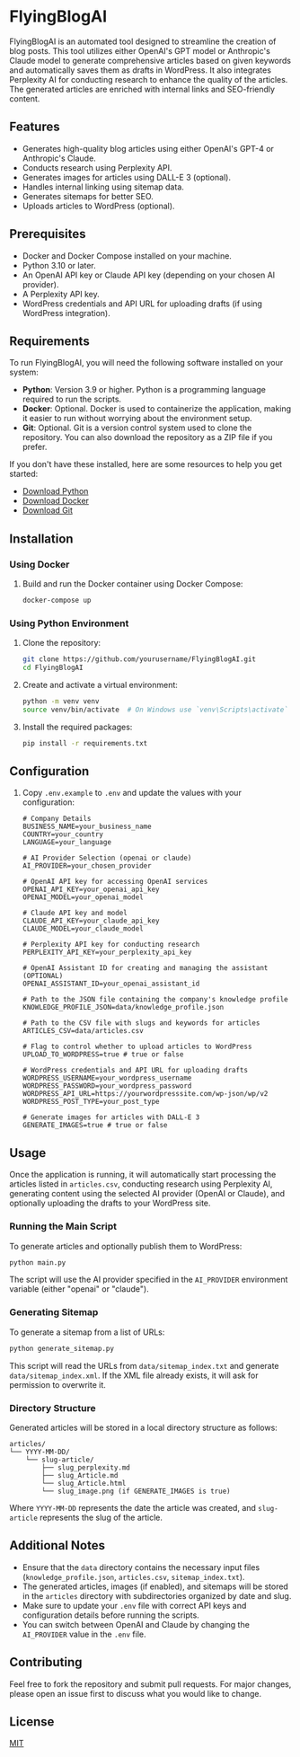 # FlyingBlogAI

FlyingBlogAI is an automated tool designed to streamline the creation of blog posts. This tool utilizes either OpenAI's GPT model or Anthropic's Claude model to generate comprehensive articles based on given keywords and automatically saves them as drafts in WordPress. It also integrates Perplexity AI for conducting research to enhance the quality of the articles. The generated articles are enriched with internal links and SEO-friendly content.

## Features

- Generates high-quality blog articles using either OpenAI's GPT-4 or Anthropic's Claude.
- Conducts research using Perplexity API.
- Generates images for articles using DALL-E 3 (optional).
- Handles internal linking using sitemap data.
- Generates sitemaps for better SEO.
- Uploads articles to WordPress (optional).

## Prerequisites

- Docker and Docker Compose installed on your machine.
- Python 3.10 or later.
- An OpenAI API key or Claude API key (depending on your chosen AI provider).
- A Perplexity API key.
- WordPress credentials and API URL for uploading drafts (if using WordPress integration).

## Requirements

To run FlyingBlogAI, you will need the following software installed on your system:

- **Python**: Version 3.9 or higher. Python is a programming language required to run the scripts.
- **Docker**: Optional. Docker is used to containerize the application, making it easier to run without worrying about the environment setup.
- **Git**: Optional. Git is a version control system used to clone the repository. You can also download the repository as a ZIP file if you prefer.

If you don't have these installed, here are some resources to help you get started:

- [Download Python](https://www.python.org/downloads/)
- [Download Docker](https://www.docker.com/get-started)
- [Download Git](https://git-scm.com/downloads)

## Installation

### Using Docker

1. Build and run the Docker container using Docker Compose:

   ```bash
   docker-compose up
   ```

### Using Python Environment

1. Clone the repository:

   ```bash
   git clone https://github.com/yourusername/FlyingBlogAI.git
   cd FlyingBlogAI
   ```

2. Create and activate a virtual environment:

   ```bash
   python -m venv venv
   source venv/bin/activate  # On Windows use `venv\Scripts\activate`
   ```

3. Install the required packages:

   ```bash
   pip install -r requirements.txt
   ```

## Configuration

1. Copy `.env.example` to `.env` and update the values with your configuration:

   ```env
   # Company Details
   BUSINESS_NAME=your_business_name
   COUNTRY=your_country
   LANGUAGE=your_language

   # AI Provider Selection (openai or claude)
   AI_PROVIDER=your_chosen_provider

   # OpenAI API key for accessing OpenAI services
   OPENAI_API_KEY=your_openai_api_key
   OPENAI_MODEL=your_openai_model

   # Claude API key and model
   CLAUDE_API_KEY=your_claude_api_key
   CLAUDE_MODEL=your_claude_model

   # Perplexity API key for conducting research
   PERPLEXITY_API_KEY=your_perplexity_api_key

   # OpenAI Assistant ID for creating and managing the assistant (OPTIONAL)
   OPENAI_ASSISTANT_ID=your_openai_assistant_id

   # Path to the JSON file containing the company's knowledge profile
   KNOWLEDGE_PROFILE_JSON=data/knowledge_profile.json

   # Path to the CSV file with slugs and keywords for articles
   ARTICLES_CSV=data/articles.csv

   # Flag to control whether to upload articles to WordPress
   UPLOAD_TO_WORDPRESS=true # true or false

   # WordPress credentials and API URL for uploading drafts
   WORDPRESS_USERNAME=your_wordpress_username
   WORDPRESS_PASSWORD=your_wordpress_password
   WORDPRESS_API_URL=https://yourwordpresssite.com/wp-json/wp/v2
   WORDPRESS_POST_TYPE=your_post_type

   # Generate images for articles with DALL-E 3
   GENERATE_IMAGES=true # true or false
   ```

## Usage

Once the application is running, it will automatically start processing the articles listed in `articles.csv`, conducting research using Perplexity AI, generating content using the selected AI provider (OpenAI or Claude), and optionally uploading the drafts to your WordPress site.

### Running the Main Script

To generate articles and optionally publish them to WordPress:

```bash
python main.py
```

The script will use the AI provider specified in the `AI_PROVIDER` environment variable (either "openai" or "claude").

### Generating Sitemap

To generate a sitemap from a list of URLs:

```bash
python generate_sitemap.py
```

This script will read the URLs from `data/sitemap_index.txt` and generate `data/sitemap_index.xml`. If the XML file already exists, it will ask for permission to overwrite it.

### Directory Structure

Generated articles will be stored in a local directory structure as follows:

```
articles/
└── YYYY-MM-DD/
    └── slug-article/
        ├── slug_perplexity.md
        ├── slug_Article.md
        └── slug_Article.html
        └── slug_image.png (if GENERATE_IMAGES is true)
```

Where `YYYY-MM-DD` represents the date the article was created, and `slug-article` represents the slug of the article.

## Additional Notes

- Ensure that the `data` directory contains the necessary input files (`knowledge_profile.json`, `articles.csv`, `sitemap_index.txt`).
- The generated articles, images (if enabled), and sitemaps will be stored in the `articles` directory with subdirectories organized by date and slug.
- Make sure to update your `.env` file with correct API keys and configuration details before running the scripts.
- You can switch between OpenAI and Claude by changing the `AI_PROVIDER` value in the `.env` file.

## Contributing

Feel free to fork the repository and submit pull requests. For major changes, please open an issue first to discuss what you would like to change.

## License

[MIT](https://choosealicense.com/licenses/mit/)
